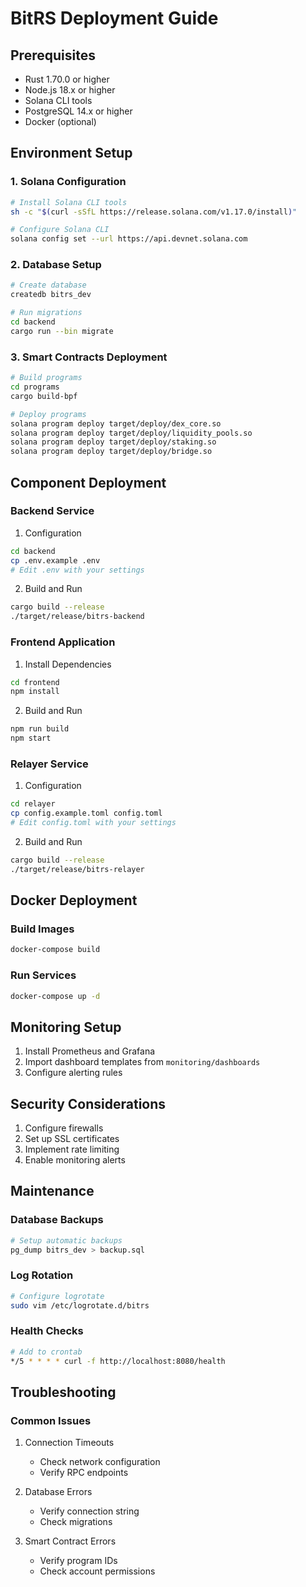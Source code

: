 # BitRS Deployment Guide

## Prerequisites

- Rust 1.70.0 or higher
- Node.js 18.x or higher
- Solana CLI tools
- PostgreSQL 14.x or higher
- Docker (optional)

## Environment Setup

### 1. Solana Configuration
```bash
# Install Solana CLI tools
sh -c "$(curl -sSfL https://release.solana.com/v1.17.0/install)"

# Configure Solana CLI
solana config set --url https://api.devnet.solana.com
```

### 2. Database Setup
```bash
# Create database
createdb bitrs_dev

# Run migrations
cd backend
cargo run --bin migrate
```

### 3. Smart Contracts Deployment

```bash
# Build programs
cd programs
cargo build-bpf

# Deploy programs
solana program deploy target/deploy/dex_core.so
solana program deploy target/deploy/liquidity_pools.so
solana program deploy target/deploy/staking.so
solana program deploy target/deploy/bridge.so
```

## Component Deployment

### Backend Service

1. Configuration
```bash
cd backend
cp .env.example .env
# Edit .env with your settings
```

2. Build and Run
```bash
cargo build --release
./target/release/bitrs-backend
```

### Frontend Application

1. Install Dependencies
```bash
cd frontend
npm install
```

2. Build and Run
```bash
npm run build
npm start
```

### Relayer Service

1. Configuration
```bash
cd relayer
cp config.example.toml config.toml
# Edit config.toml with your settings
```

2. Build and Run
```bash
cargo build --release
./target/release/bitrs-relayer
```

## Docker Deployment

### Build Images
```bash
docker-compose build
```

### Run Services
```bash
docker-compose up -d
```

## Monitoring Setup

1. Install Prometheus and Grafana
2. Import dashboard templates from `monitoring/dashboards`
3. Configure alerting rules

## Security Considerations

1. Configure firewalls
2. Set up SSL certificates
3. Implement rate limiting
4. Enable monitoring alerts

## Maintenance

### Database Backups
```bash
# Setup automatic backups
pg_dump bitrs_dev > backup.sql
```

### Log Rotation
```bash
# Configure logrotate
sudo vim /etc/logrotate.d/bitrs
```

### Health Checks
```bash
# Add to crontab
*/5 * * * * curl -f http://localhost:8080/health
```

## Troubleshooting

### Common Issues

1. Connection Timeouts
   - Check network configuration
   - Verify RPC endpoints

2. Database Errors
   - Verify connection string
   - Check migrations

3. Smart Contract Errors
   - Verify program IDs
   - Check account permissions